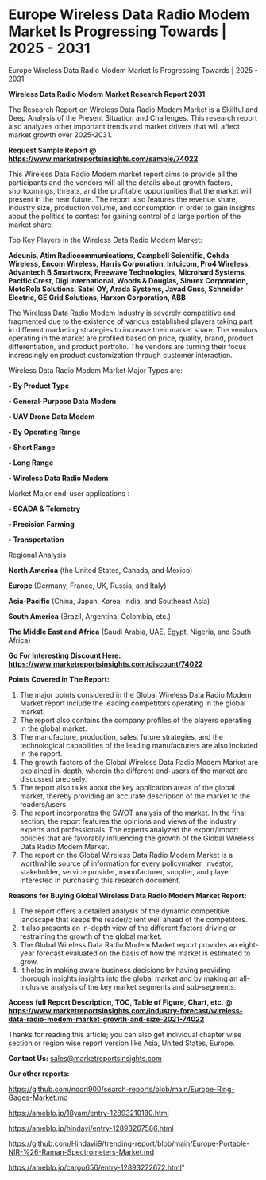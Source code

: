 # Europe Wireless Data Radio Modem Market Is Progressing Towards | 2025 - 2031
Europe Wireless Data Radio Modem Market Is Progressing Towards | 2025 - 2031

<strong>Wireless Data Radio Modem Market Research Report 2031</strong>

The Research Report on Wireless Data Radio Modem Market is a Skillful and Deep Analysis of the Present Situation and Challenges. This research report also analyzes other important trends and market drivers that will affect market growth over 2025-2031.

<strong>Request Sample Report @ <a href=https://www.marketreportsinsights.com/sample/74022>https://www.marketreportsinsights.com/sample/74022</a></strong>

This Wireless Data Radio Modem market report aims to provide all the participants and the vendors will all the details about growth factors, shortcomings, threats, and the profitable opportunities that the market will present in the near future. The report also features the revenue share, industry size, production volume, and consumption in order to gain insights about the politics to contest for gaining control of a large portion of the market share.

Top Key Players in the Wireless Data Radio Modem Market:

<strong>Adeunis, Atim Radiocommunications, Campbell Scientific, Cohda Wireless, Encom Wireless, Harris Corporation, Intuicom, Pro4 Wireless, Advantech B Smartworx, Freewave Technologies, Microhard Systems, Pacific Crest, Digi International, Woods & Douglas, Simrex Corporation, MotoRola Solutions, Satel OY, Arada Systems, Javad Gnss, Schneider Electric, GE Grid Solutions, Harxon Corporation, ABB</strong>

The Wireless Data Radio Modem Industry is severely competitive and fragmented due to the existence of various established players taking part in different marketing strategies to increase their market share. The vendors operating in the market are profiled based on price, quality, brand, product differentiation, and product portfolio. The vendors are turning their focus increasingly on product customization through customer interaction.

Wireless Data Radio Modem Market Major Types are:

<strong>• By Product Type

• General-Purpose Data Modem

• UAV Drone Data Modem

• By Operating Range

• Short Range

• Long Range

• Wireless Data Radio Modem</strong>

Market Major end-user applications :

<strong>• SCADA & Telemetry

• Precision Farming

• Transportation</strong>

Regional Analysis

</u><strong><b>North America</b></strong> (the United States, Canada, and Mexico)

<strong><b>Europe </b></strong>(Germany, France, UK, Russia, and Italy)

<strong><b>Asia-Pacific</b></strong> (China, Japan, Korea, India, and Southeast Asia)

<strong><b>South America</b></strong> (Brazil, Argentina, Colombia, etc.)

<strong><b>The Middle East and Africa</b></strong> (Saudi Arabia, UAE, Egypt, Nigeria, and South Africa)

<strong>Go For Interesting Discount Here: <a href=https://www.marketreportsinsights.com/discount/74022>https://www.marketreportsinsights.com/discount/74022</a></strong>

<strong>Points Covered in The Report:</strong>
<ol>
  <li>The major points considered in the Global Wireless Data Radio Modem Market report include the leading competitors operating in the global market.</li>
  <li>The report also contains the company profiles of the players operating in the global market.</li>
  <li>The manufacture, production, sales, future strategies, and the technological capabilities of the leading manufacturers are also included in the report.</li>
  <li>The growth factors of the Global Wireless Data Radio Modem Market are explained in-depth, wherein the different end-users of the market are discussed precisely.</li>
  <li>The report also talks about the key application areas of the global market, thereby providing an accurate description of the market to the readers/users.</li>
  <li>The report incorporates the SWOT analysis of the market. In the final section, the report features the opinions and views of the industry experts and professionals. The experts analyzed the export/import policies that are favorably influencing the growth of the Global Wireless Data Radio Modem Market.</li>
  <li>The report on the Global Wireless Data Radio Modem Market is a worthwhile source of information for every policymaker, investor, stakeholder, service provider, manufacturer, supplier, and player interested in purchasing this research document.</li>
</ol>
<strong>Reasons for Buying Global Wireless Data Radio Modem Market Report:</strong>

<ol>
  <li>The report offers a detailed analysis of the dynamic competitive landscape that keeps the reader/client well ahead of the competitors.</li>
  <li>It also presents an in-depth view of the different factors driving or restraining the growth of the global market.</li>
  <li>The Global Wireless Data Radio Modem Market report provides an eight-year forecast evaluated on the basis of how the market is estimated to grow.</li>
  <li>It helps in making aware business decisions by having providing thorough insights insights into the global market and by making an all-inclusive analysis of the key market segments and sub-segments.</li>
</ol>
<strong>Access full Report Description, TOC, Table of Figure, Chart, etc. @ <a href=https://www.marketreportsinsights.com/industry-forecast/wireless-data-radio-modem-market-growth-and-size-2021-74022>https://www.marketreportsinsights.com/industry-forecast/wireless-data-radio-modem-market-growth-and-size-2021-74022</a></strong>


Thanks for reading this article; you can also get individual chapter wise section or region wise report version like Asia, United States, Europe.

<strong>Contact Us:</strong>
sales@marketreportsinsights.com

<strong>Our other reports:</strong>

<a href=https://github.com/noori900/search-reports/blob/main/Europe-Ring-Gages-Market.md>https://github.com/noori900/search-reports/blob/main/Europe-Ring-Gages-Market.md</a>

<a href=https://ameblo.jp/18yam/entry-12893210180.html>https://ameblo.jp/18yam/entry-12893210180.html</a>

<a href=https://ameblo.jp/hindavi/entry-12893267586.html>https://ameblo.jp/hindavi/entry-12893267586.html</a>

<a href=https://github.com/Hindavii9/trending-report/blob/main/Europe-Portable-NIR-%26-Raman-Spectrometers-Market.md>https://github.com/Hindavii9/trending-report/blob/main/Europe-Portable-NIR-%26-Raman-Spectrometers-Market.md</a>

<a href=https://ameblo.jp/cargo656/entry-12893272672.html>https://ameblo.jp/cargo656/entry-12893272672.html</a>"
